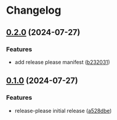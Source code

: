 # Changelog

## [0.2.0](https://github.com/kaumnen/cipr/compare/v0.1.0...v0.2.0) (2024-07-27)


### Features

* add release please manifest ([b232031](https://github.com/kaumnen/cipr/commit/b232031f963cadf968a5147f78a1b1e87278a3a2))

## [0.1.0](https://github.com/kaumnen/cipr/compare/v0.0.1...v0.1.0) (2024-07-27)


### Features

* release-please initial release ([a528dbe](https://github.com/kaumnen/cipr/commit/a528dbe80ef2faa5c4a362babd18a687ff88d4b9))
